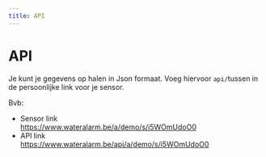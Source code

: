 ```yaml
---
title: API
---
```


# API

Je kunt je gegevens op halen in Json formaat.  Voeg hiervoor `api/`tussen in de 
persoonlijke link voor je sensor.

Bvb:
* Sensor link  
  https://www.wateralarm.be/a/demo/s/i5WOmUdoO0
* API link  
  https://www.wateralarm.be/api/a/demo/s/i5WOmUdoO0
